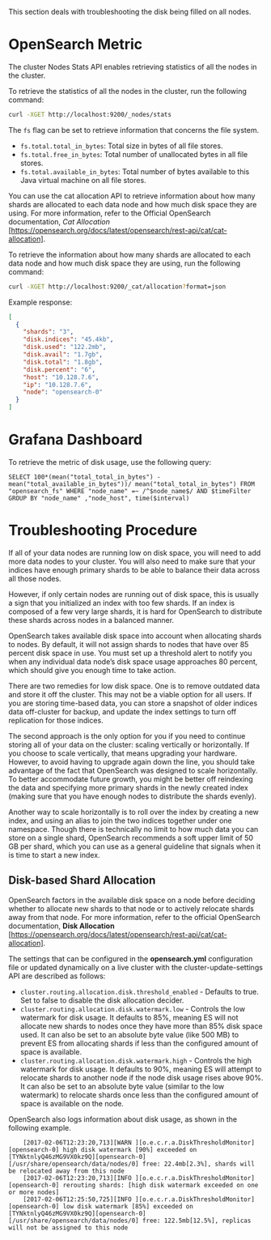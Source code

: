This section deals with troubleshooting the disk being filled on all nodes.

# OpenSearch Metric

The cluster Nodes Stats API enables retrieving statistics of all the nodes in the cluster.

To retrieve the statistics of all the nodes in the cluster, run the following command:

```sh
curl -XGET http://localhost:9200/_nodes/stats
```

The `fs` flag can be set to retrieve information that concerns the file system.

* `fs.total.total_in_bytes`: Total size in bytes of all file stores.
* `fs.total.free_in_bytes`: Total number of unallocated bytes in all file stores.
* `fs.total.available_in_bytes`: Total number of bytes available to this Java virtual machine on all file stores.

You can use the cat allocation API to retrieve information about how many shards are allocated to each data node and how much disk space they are using.
For more information, refer to the Official OpenSearch documentation, _Cat Allocation_ [https://opensearch.org/docs/latest/opensearch/rest-api/cat/cat-allocation].

To retrieve the information about how many shards are allocated to each data node and how much disk space they are using, run the following command:

```sh
curl -XGET http://localhost:9200/_cat/allocation?format=json
```

Example response:

```json
[
  {
    "shards": "3",
    "disk.indices": "45.4kb",
    "disk.used": "122.2mb",
    "disk.avail": "1.7gb",
    "disk.total": "1.8gb",
    "disk.percent": "6",
    "host": "10.128.7.6",
    "ip": "10.128.7.6",
    "node": "opensearch-0"
  }
]
```

# Grafana Dashboard

To retrieve the metric of disk usage, use the following query:

```text
SELECT 100*(mean("total_total_in_bytes") - mean("total_available_in_bytes"))/ mean("total_total_in_bytes") FROM "opensearch_fs" WHERE "node_name" =~ /^$node_name$/ AND $timeFilter GROUP BY "node_name" ,"node_host", time($interval)
```

# Troubleshooting Procedure

If all of your data nodes are running low on disk space, you will need to add more data nodes to your cluster.
You will also need to make sure that your indices have enough primary shards to be able to balance their data across all those nodes.

However, if only certain nodes are running out of disk space, this is usually a sign that you initialized an index with too few shards.
If an index is composed of a few very large shards, it is hard for OpenSearch to distribute these shards across nodes in a balanced manner.

OpenSearch takes available disk space into account when allocating shards to nodes. By default, it will not assign shards to nodes that have over 85 percent disk space in use.
You must set up a threshold alert to notify you when any individual data node’s disk space usage approaches 80 percent, which should give you enough time to take action.

There are two remedies for low disk space. One is to remove outdated data and store it off the cluster.
This may not be a viable option for all users.
If you are storing time-based data, you can store a snapshot of older indices data off-cluster for backup, and update the index settings to turn off replication for those indices.

The second approach is the only option for you if you need to continue storing all of your data on the cluster: scaling vertically or horizontally.
If you choose to scale vertically, that means upgrading your hardware.
However, to avoid having to upgrade again down the line, you should take advantage of the fact that OpenSearch was designed to scale horizontally.
To better accommodate future growth, you might be better off reindexing the data and specifying more primary shards in the newly created index
(making sure that you have enough nodes to distribute the shards evenly).

Another way to scale horizontally is to roll over the index by creating a new index, and using an alias to join the two indices together under one namespace.
Though there is technically no limit to how much data you can store on a single shard, OpenSearch recommends a soft upper limit of 50 GB per shard,
which you can use as a general guideline that signals when it is time to start a new index.

## Disk-based Shard Allocation

OpenSearch factors in the available disk space on a node before deciding whether to allocate new shards to that node or to actively relocate shards away from that node.
For more information, refer to the official OpenSearch documentation, **Disk Allocation** [https://opensearch.org/docs/latest/opensearch/rest-api/cat/cat-allocation].

The settings that can be configured in the **opensearch.yml** configuration file or updated dynamically on a live cluster with the cluster-update-settings API are described as follows:

* `cluster.routing.allocation.disk.threshold_enabled` - Defaults to true. Set to false to disable the disk allocation decider.
* `cluster.routing.allocation.disk.watermark.low` - Controls the low watermark for disk usage.
  It defaults to 85%, meaning ES will not allocate new shards to nodes once they have more than 85% disk space used.
  It can also be set to an absolute byte value (like 500 MB) to prevent ES from allocating shards if less than the configured amount of space is available.
* `cluster.routing.allocation.disk.watermark.high` - Controls the high watermark for disk usage.
  It defaults to 90%, meaning ES will attempt to relocate shards to another node if the node disk usage rises above 90%.
  It can also be set to an absolute byte value (similar to the low watermark) to relocate shards once less than the configured amount of space is available on the node.

OpenSearch also logs information about disk usage, as shown in the following example.

```text
    [2017-02-06T12:23:20,713][WARN ][o.e.c.r.a.DiskThresholdMonitor] [opensearch-0] high disk watermark [90%] exceeded on [TYNktnlyQ46zMG9VX0kz9Q][opensearch-0][/usr/share/opensearch/data/nodes/0] free: 22.4mb[2.3%], shards will be relocated away from this node
    [2017-02-06T12:23:20,713][INFO ][o.e.c.r.a.DiskThresholdMonitor] [opensearch-0] rerouting shards: [high disk watermark exceeded on one or more nodes]
    [2017-02-06T12:25:50,725][INFO ][o.e.c.r.a.DiskThresholdMonitor] [opensearch-0] low disk watermark [85%] exceeded on [TYNktnlyQ46zMG9VX0kz9Q][opensearch-0][/usr/share/opensearch/data/nodes/0] free: 122.5mb[12.5%], replicas will not be assigned to this node
```

